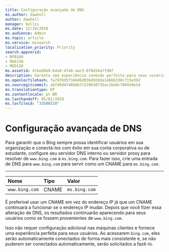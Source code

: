 ```yaml
---
title: Configuração avançada de DNS
ms.author: dawholl
author: dawholl
manager: kellis
ms.date: 12/19/2018
ms.audience: Admin
ms.topic: article
ms.service: mssearch
localization_priority: Priority
search.appverid:
- BFB160
- MOE150
- MED150
ms.assetid: 47eedbb9-6da9-47e0-aac5-078d34a7fd8f
description: Garanta uma experiência conexão perfeita para seus usuários ao configurar o servidor DNS usando um CNAME
ms.openlocfilehash: fa797b95f346d6d03bd020da146bb330c715e392
ms.sourcegitcommit: a5fd9d4f46bbb7c539630735ac16e0c786939e5d
ms.translationtype: HT
ms.contentlocale: pt-BR
ms.lasthandoff: 05/01/2019
ms.locfileid: "33508510"
---
```

# <a name="advanced-dns-configuration"></a>Configuração avançada de DNS

Para garantir que o Bing sempre possa identificar usuários em sua organização e conectá-los com êxito em sua conta corporativa ou de estudante, configure seu servidor DNS interno ou servidor proxy para resolver de `www.bing.com` a `ms.bing.com`. Para fazer isso, crie uma entrada de DNS para `www.bing.com` para servir como um CNAME para `ms.bing.com`.
  
****

|**Nome**|**Tipo**|**Valor**|
|:-----|:-----|:-----|
|`www.bing.com`  <br/> |CNAME  <br/> |`ms.bing.com`  <br/> |
   
É preferível usar um CNAME em vez do endereço IP já que um CNAME continuará a funcionar se o endereço IP mudar. Depois que você fizer essa alteração de DNS, os resultados continuarão aparecendo para seus usuários como se fossem provenientes de `www.bing.com`. 
  
Isso não requer configuração adicional nas máquinas clientes e fornece uma experiência perfeita para seus usuários. Ao acessarem `bing.com`, eles serão automaticamente conectados de forma mais consistente e, se não puderem ser conectados automaticamente, serão solicitados a fazê-lo.
